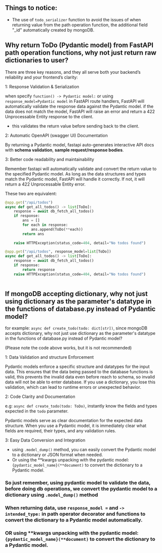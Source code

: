 ## Things to notice:

- The use of `todo_serializer` function to avoid the issues of when returning value from the path operation function, the additional field "_id" automatically created by mongoDB.



## Why return ToDo (Pydantic model) from FastAPI path operation functions, why not just return raw dictionaries to user?

There are three key reasons, and they all serve both your backend’s reliability and your frontend’s clarity:

1: Response Validation & Serialization

when specify `function() -> Pydantic model:` or using `response_model=Pydantic model` in FastAPI route handlers, FastAPI will automatically validate the response data against the Pydantic model.
if the data does not match the model, FastAPI will raise an error and return a 422 Unprocessable Entity response to the client.

- this validates the return value before sending back to the client.

2: Automatic OpenAPI (swagger UI) Documentation

By returning a Pydantic model, fastapi auto-generates interactive API docs with **schema validation**, **sample request/response bodies**.

3: Better code readability and maintainability


Remember fastapi will automatically validate and convert the return value to the specified Pydantic model. As long as the data structures and types match the Pydantic model, FastAPI will handle it correctly.
If not, it will return a 422 Unprocessable Entity error.

These two are equivalent:

```python
@app.get("/api/todos")
async def get_all_todos() -> list[ToDo]:
    response = await db_fetch_all_todos()
    if response:
        ans = []
        for each in response:
            ans.append(ToDo(**each))
        return ans
    
    raise HTTPException(status_code=404, detail="No todos found")
```    
```python
@app.get("/api/todos", response_model=list[ToDo])
async def get_all_todos() -> list[ToDo]:
    response = await db_fetch_all_todos()
    if response:
        return response
    raise HTTPException(status_code=404, detail="No todos found")
    
```


## If mongoDB accepting dictionary, why not just using dictionary as the parameter's datatype in the functions of database.py instead of Pydantic model?

for example: `async def create_todo(todo: dict[str])`, since mongoDB accepts dictionary, why not just use dictionary as the parameter's datatype in the functions of database.py instead of Pydantic model?

(Please note the code above works, but it is not recommended)

1: Data Validation and structure Enforcement

Pydantic models enforce a specific structure and datatypes for the input data. 
This ensures that the data being passed to the database functions is valid, this prevents the invalid data even before reach to schema, so invalid data will not be able to enter database. 
If you use a dictionary, you lose this validation, which can lead to runtime errors or unexpected behavior.

2: Code Clarity and Documentation

e.g: `async def create_todo(todo: ToDo)`, instantly know the fields and types expected in the `todo` parameter.

Pydantic models serve as clear documentation for the expected data structure. 
When you use a Pydantic model, it is immediately clear what fields are required, their types, and any validation rules.

3: Easy Data Conversion and Integration

- using `.model_dump()` method, you can easily convert the Pydantic model to a dictionary or JSON format when needed.
- Or using the **kwargs unpacking with the pydantic model: `{pydantic_model_name}(**document)` to convert the dictionary to a Pydantic model.

### So just remember, using pydantic model to validate the data, before doing db operations, we convert the pydantic model to a dictionary using `.model_dump()` method 

### When returning data, use `response_model =` and `-> intended_type:` in path operator decorator and functions to convert the dictionary to a Pydantic model automatically.
### OR using **kwargs unpacking with the pydantic model: `{pydantic_model_name}(**document)` to convert the dictionary to a Pydantic model.